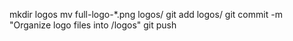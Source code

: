mkdir logos
mv full-logo-*.png logos/
git add logos/
git commit -m "Organize logo files into /logos"
git push
